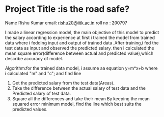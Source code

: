 
# Project Title :is the road safe?
Name Rishu Kumar
email: rishu20@iitk.ac.in
roll no : 200797

I made a linear regression model,
the main objective of this model to predict the salary according to experience
at first i trained the model from trained data where i fedding input and output of trained data .After training,i fed the test data as input and observed the predicted salary.
then i calculated the mean square error(difference between actual and predicted value),which describe accuracy of model.

Algorithm:for the trained data model, i assume aa equation  y=m*x+b where i calculated "m" and "c";
and find line

1. Get the predicted salary from the test data(Areas).
2. Take the difference between the actual salary of test data and the Predicted salary of test data.
3. Square all the differences and take their mean By keeping the mean squared error minimum model, find the line which best suits the predicted values.

